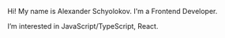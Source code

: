 Hi!
My name is Alexander Schyolokov. I'm a Frontend Developer.

I’m interested in JavaScript/TypeScript, React.

<!---
aschyolokov/aschyolokov is a ✨ special ✨ repository because its `README.md` (this file) appears on your GitHub profile.
You can click the Preview link to take a look at your changes.
--->

